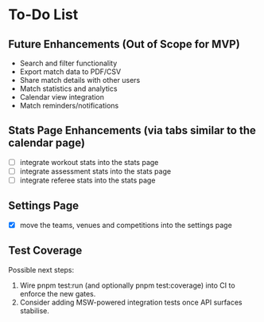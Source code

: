# To-Do List

## Future Enhancements (Out of Scope for MVP)

- Search and filter functionality
- Export match data to PDF/CSV
- Share match details with other users
- Match statistics and analytics
- Calendar view integration
- Match reminders/notifications

## Stats Page Enhancements (via tabs similar to the calendar page)

- [ ] integrate workout stats into the stats page
- [ ] integrate assessment stats into the stats page
- [ ] integrate referee stats into the stats page

## Settings Page

- [x] move the teams, venues and competitions into the settings page

## Test Coverage

Possible next steps:

1. Wire pnpm test:run (and optionally pnpm test:coverage) into CI to enforce the new gates.
2. Consider adding MSW-powered integration tests once API surfaces stabilise.
